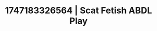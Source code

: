 ---
categories:
- Nerdy seduction
- Roleplay fantasies
- Sensual teasing
- Animation
- Artistic nudes
image: /assets/images/1747183326564.webp
layout: post
seo:
  description: Featured content with exclusive ABDL Play, Scat Fetish. HD images available.
  keywords: ABDL Play, Scat Fetish
  og_image: /assets/images/1747183326564.webp
  schema_type: VisualArtwork
tags:
- '#1747183326564'
- ABDL Play
- Scat Fetish
title: 1747183326564 | Scat Fetish ABDL Play
---